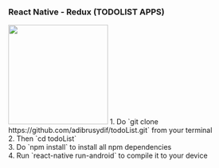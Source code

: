 ### React Native - Redux (TODOLIST APPS)
<img src="https://user-images.githubusercontent.com/29650690/33608359-de9a0f86-d9f6-11e7-82e7-e97009eb7f7f.png" style="width:200px; height:200px"/>
1. Do `git clone https://github.com/adibrusydif/todoList.git` from your terminal<br/>
2. Then `cd todoList`<br/>
3. Do `npm install` to install all npm dependencies<br/>
4. Run `react-native run-android` to compile it to your device<br/>